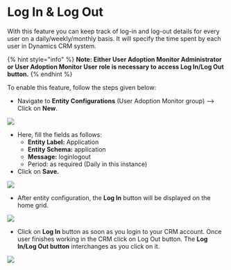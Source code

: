 # Log In & Log Out

With this feature you can keep track of log-in and log-out details for every user on a daily/weekly/monthly basis. It will specify the time spent by each user in Dynamics CRM system.&#x20;

{% hint style="info" %}
**Note: Either User Adoption Monitor Administrator or User Adoption Monitor User role is necessary to access Log In/Log Out button.**
{% endhint %}

To enable this feature, follow the steps given below:

* Navigate to **Entity Configurations** (User Adoption Monitor group) --> Click on **New**.

![](<../../../.gitbook/assets/Log\_1 (1).png>)

* Here, fill the fields as follows:
  * **Entity Label:** Application&#x20;
  * **Entity Schema:** application&#x20;
  * **Message:** loginlogout&#x20;
  * Period: as required (Daily in this instance)
* Click on **Save.**

![](../../../.gitbook/assets/Log\_2.png)

* After entity configuration, the **Log In** button will be displayed on the home grid.

![](../../../.gitbook/assets/Log\_3.png)

* Click on **Log In** button as soon as you login to your CRM account. Once user finishes working in the CRM click on Log Out button. The **Log In/Log Out button** interchanges as you click on it.

![](../../../.gitbook/assets/Log\_4.png)



